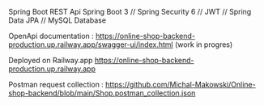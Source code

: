 Spring Boot REST Api 
Spring Boot 3  //  Spring Security 6  //  JWT  //  Spring Data JPA  //  MySQL Database

OpenApi documentation : https://online-shop-backend-production.up.railway.app/swagger-ui/index.html (work in progres)

Deployed on Railway.app https://online-shop-backend-production.up.railway.app

Postman request collection : https://github.com/Michal-Makowski/Online-shop-backend/blob/main/Shop.postman_collection.json
